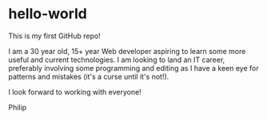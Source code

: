 # hello-world
This is my first GitHub repo!

I am a 30 year old, 15+ year Web developer aspiring to learn some more useful and current technologies. I am looking to land an IT career, preferably involving some programming and editing as I have a keen eye for patterns and mistakes (it's a curse until it's not!).

I look forward to working with everyone!

Philip
